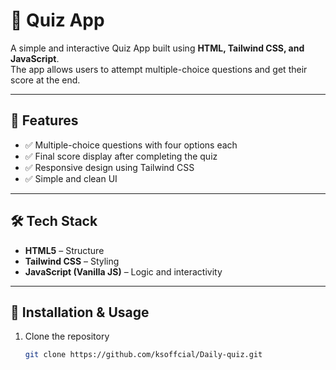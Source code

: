 # 🎯 Quiz App

A simple and interactive Quiz App built using **HTML, Tailwind CSS, and JavaScript**.  
The app allows users to attempt multiple-choice questions and get  their score at the end.

---

## 🚀 Features
- ✅ Multiple-choice questions with four options each   
- ✅ Final score display after completing the quiz  
- ✅ Responsive design using Tailwind CSS  
- ✅ Simple and clean UI  

---

## 🛠️ Tech Stack
- **HTML5** – Structure  
- **Tailwind CSS** – Styling  
- **JavaScript (Vanilla JS)** – Logic and interactivity  


---

## 📂 Installation & Usage
1. Clone the repository  
   ```bash
   git clone https://github.com/ksoffcial/Daily-quiz.git
